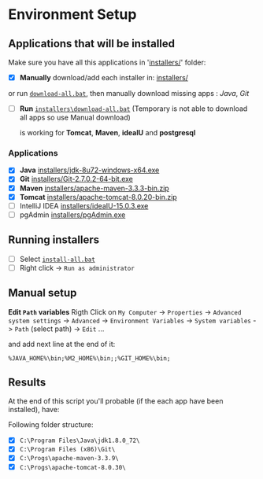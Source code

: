 # Environment Setup

## Applications that will be installed

Make sure you have all this applications in '[installers/](installers/)' folder:

- [x] **Manually** download/add each installer in: [installers/](installers/)

or run [`download-all.bat`](installers\download-all.bat), then manually download missing apps : *Java*, *Git*

- [ ] **Run** [`installers\download-all.bat`](installers\download-all.bat) (Temporary is not able to download all apps so use Manual download)
    
    is working for **Tomcat**, **Maven**, **ideaIU** and **postgresql**


### Applications

- [x] **Java** [installers/jdk-8u72-windows-x64.exe](http://www.oracle.com/technetwork/java/javase/downloads/jdk8-downloads-2133151.html)
- [x] **Git** [installers/Git-2.7.0.2-64-bit.exe](https://git-scm.com/download/win)
- [x] **Maven** [installers/apache-maven-3.3.3-bin.zip](https://maven.apache.org/download.cgi)
- [x] **Tomcat** [installers/apache-tomcat-8.0.20-bin.zip](https://tomcat.apache.org/index.html)
- [ ] IntelliJ IDEA [installers/ideaIU-15.0.3.exe](https://www.jetbrains.com/idea/)
- [ ] pgAdmin [installers/pgAdmin.exe](http://www.pgadmin.org/download/)

## Running installers

- [ ] Select [`install-all.bat`](install-all.bat)
- [ ] Right click -> `Run as administrator`

## Manual setup

**Edit `Path` variables**
Rigth Click on `My Computer` -> `Properties` -> `Advanced system settings` -> `Advanced` -> 
`Environment Variables` -> `System variables` -> `Path` (select path) -> `Edit` ...
   
and add next line at the end of it:

`%JAVA_HOME%\bin;%M2_HOME%\bin;;%GIT_HOME%\bin;` 

## Results

At the end of this script you'll probable (if the each app have been installed), have:

Following folder structure:

- [x] `C:\Program Files\Java\jdk1.8.0_72\`
- [x] `C:\Program Files (x86)\Git\`
- [x] `C:\Progs\apache-maven-3.3.9\`
- [x] `C:\Progs\apache-tomcat-8.0.30\`
